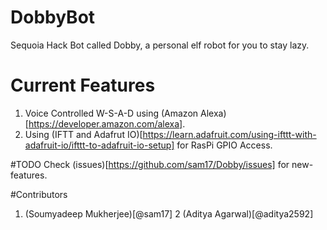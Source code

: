 # DobbyBot
Sequoia Hack Bot called Dobby, a personal elf robot for you to stay lazy.

# Current Features
1. Voice Controlled W-S-A-D using (Amazon Alexa)[https://developer.amazon.com/alexa].
2. Using (IFTT and Adafrut IO)[https://learn.adafruit.com/using-ifttt-with-adafruit-io/ifttt-to-adafruit-io-setup] for RasPi GPIO Access.

#TODO
Check (issues)[https://github.com/sam17/Dobby/issues] for new-features.

#Contributors
1. (Soumyadeep Mukherjee)[@sam17]
2  (Aditya Agarwal)[@aditya2592]
